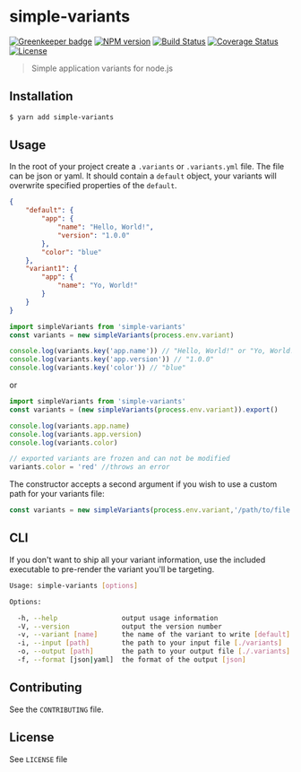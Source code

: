 # simple-variants

[![Greenkeeper badge](https://badges.greenkeeper.io/ckaznocha/simple-variants.svg)](https://greenkeeper.io/)
[![NPM version](https://badge.fury.io/js/simple-variants.svg)](https://npmjs.org/package/simple-variants) [![Build Status](https://travis-ci.org/ckaznocha/simple-variants.svg?branch=master)](https://travis-ci.org/ckaznocha/simple-variants)
[![Coverage Status](https://coveralls.io/repos/github/ckaznocha/simple-variants/badge.svg?branch=master)](https://coveralls.io/github/ckaznocha/simple-variants?branch=master)
[![License](http://img.shields.io/:license-mit-blue.svg)](http://ckaznocha.mit-license.org)

> Simple application variants for node.js

## Installation

```sh
$ yarn add simple-variants
```

## Usage

In the root of your project create a `.variants` or `.variants.yml` file. The
file can be json or yaml. It should contain a `default` object, your variants
will overwrite specified properties of the `default`.

```json
{
    "default": {
        "app": {
            "name": "Hello, World!",
            "version": "1.0.0"
        },
        "color": "blue"
    },
    "variant1": {
        "app": {
            "name": "Yo, World!"
        }
    }
}
```

```js
import simpleVariants from 'simple-variants'
const variants = new simpleVariants(process.env.variant)

console.log(variants.key('app.name')) // "Hello, World!" or "Yo, World!"
console.log(variants.key('app.version')) // "1.0.0"
console.log(variants.key('color')) // "blue"
```
or
```js
import simpleVariants from 'simple-variants'
const variants = (new simpleVariants(process.env.variant)).export()

console.log(variants.app.name)
console.log(variants.app.version)
console.log(variants.color)

// exported variants are frozen and can not be modified
variants.color = 'red' //throws an error
```

The constructor accepts a second argument if you wish to use a custom path for
your variants file:
```js
const variants = new simpleVariants(process.env.variant,'/path/to/file.yml')
```

## CLI

If you don't want to ship all your variant information, use the included
executable to pre-render the variant you'll be targeting.

```sh
Usage: simple-variants [options]

Options:

  -h, --help                output usage information
  -V, --version             output the version number
  -v, --variant [name]      the name of the variant to write [default]
  -i, --input [path]        the path to your input file [./variants]
  -o, --output [path]       the path to your output file [./.variants]
  -f, --format [json|yaml]  the format of the output [json]
```

## Contributing

See the `CONTRIBUTING` file.

## License
See `LICENSE` file
